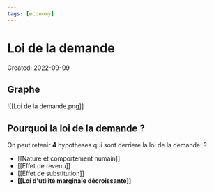 ```yaml
---
tags: [economy] 
---
```

# Loi de la demande
Created: 2022-09-09

## Graphe

![[Loi de la demande.png]]
## Pourquoi la loi de la demande ?

On peut retenir **4** hypotheses qui sont derriere la loi de la demande:
?
- [[Nature et comportement humain]]
- [[Effet de revenu]]
- [[Effet de substitution]]
- **[[Loi d'utilité marginale décroissante]]** 
<!--SR:!2022-09-15,1,230-->